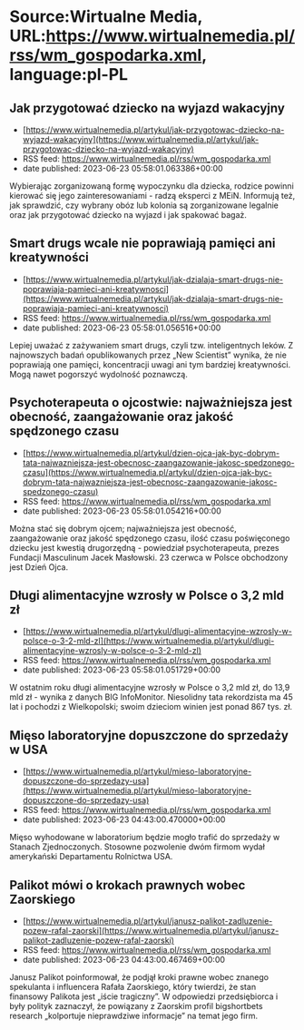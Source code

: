 # Source:Wirtualne Media, URL:https://www.wirtualnemedia.pl/rss/wm_gospodarka.xml, language:pl-PL

## Jak przygotować dziecko na wyjazd wakacyjny
 - [https://www.wirtualnemedia.pl/artykul/jak-przygotowac-dziecko-na-wyjazd-wakacyjny](https://www.wirtualnemedia.pl/artykul/jak-przygotowac-dziecko-na-wyjazd-wakacyjny)
 - RSS feed: https://www.wirtualnemedia.pl/rss/wm_gospodarka.xml
 - date published: 2023-06-23 05:58:01.063386+00:00

Wybierając zorganizowaną formę wypoczynku dla dziecka, rodzice powinni kierować się jego zainteresowaniami - radzą eksperci z MEiN. Informują też, jak sprawdzić, czy wybrany obóz lub kolonia są zorganizowane legalnie oraz jak przygotować dziecko na wyjazd i jak spakować bagaż.

## Smart drugs wcale nie poprawiają pamięci ani kreatywności
 - [https://www.wirtualnemedia.pl/artykul/jak-dzialaja-smart-drugs-nie-poprawiaja-pamieci-ani-kreatywnosci](https://www.wirtualnemedia.pl/artykul/jak-dzialaja-smart-drugs-nie-poprawiaja-pamieci-ani-kreatywnosci)
 - RSS feed: https://www.wirtualnemedia.pl/rss/wm_gospodarka.xml
 - date published: 2023-06-23 05:58:01.056516+00:00

Lepiej uważać z zażywaniem smart drugs, czyli tzw. inteligentnych leków. Z najnowszych badań opublikowanych przez „New Scientist” wynika, że nie poprawiają one pamięci, koncentracji uwagi ani tym bardziej kreatywności. Mogą nawet pogorszyć wydolność poznawczą.

## Psychoterapeuta o ojcostwie: najważniejsza jest obecność, zaangażowanie oraz jakość spędzonego czasu
 - [https://www.wirtualnemedia.pl/artykul/dzien-ojca-jak-byc-dobrym-tata-najwazniejsza-jest-obecnosc-zaangazowanie-jakosc-spedzonego-czasu](https://www.wirtualnemedia.pl/artykul/dzien-ojca-jak-byc-dobrym-tata-najwazniejsza-jest-obecnosc-zaangazowanie-jakosc-spedzonego-czasu)
 - RSS feed: https://www.wirtualnemedia.pl/rss/wm_gospodarka.xml
 - date published: 2023-06-23 05:58:01.054216+00:00

Można stać się dobrym ojcem; najważniejsza jest obecność, zaangażowanie oraz jakość spędzonego czasu, ilość czasu poświęconego dziecku jest kwestią drugorzędną - powiedział psychoterapeuta, prezes Fundacji Masculinum Jacek Masłowski. 23 czerwca w Polsce obchodzony jest Dzień Ojca.

## Długi alimentacyjne wzrosły w Polsce o 3,2 mld zł
 - [https://www.wirtualnemedia.pl/artykul/dlugi-alimentacyjne-wzrosly-w-polsce-o-3-2-mld-zl](https://www.wirtualnemedia.pl/artykul/dlugi-alimentacyjne-wzrosly-w-polsce-o-3-2-mld-zl)
 - RSS feed: https://www.wirtualnemedia.pl/rss/wm_gospodarka.xml
 - date published: 2023-06-23 05:58:01.051729+00:00

W ostatnim roku długi alimentacyjne wzrosły w Polsce o 3,2 mld zł, do 13,9 mld zł - wynika z danych BIG InfoMonitor. Niesolidny tata rekordzista ma 45 lat i pochodzi z Wielkopolski; swoim dzieciom winien jest ponad 867 tys. zł.

## Mięso laboratoryjne dopuszczone do sprzedaży w USA
 - [https://www.wirtualnemedia.pl/artykul/mieso-laboratoryjne-dopuszczone-do-sprzedazy-usa](https://www.wirtualnemedia.pl/artykul/mieso-laboratoryjne-dopuszczone-do-sprzedazy-usa)
 - RSS feed: https://www.wirtualnemedia.pl/rss/wm_gospodarka.xml
 - date published: 2023-06-23 04:43:00.470000+00:00

Mięso wyhodowane w laboratorium będzie mogło trafić do sprzedaży w Stanach Zjednoczonych. Stosowne pozwolenie dwóm firmom wydał amerykański Departamentu Rolnictwa USA.

## Palikot mówi o krokach prawnych wobec Zaorskiego
 - [https://www.wirtualnemedia.pl/artykul/janusz-palikot-zadluzenie-pozew-rafal-zaorski](https://www.wirtualnemedia.pl/artykul/janusz-palikot-zadluzenie-pozew-rafal-zaorski)
 - RSS feed: https://www.wirtualnemedia.pl/rss/wm_gospodarka.xml
 - date published: 2023-06-23 04:43:00.467469+00:00

Janusz Palikot poinformował, że podjął kroki prawne wobec znanego spekulanta i influencera Rafała Zaorskiego, który twierdzi, że stan finansowy Palikota jest „iście tragiczny”. W odpowiedzi przedsiębiorca i były polityk zaznaczył, że powiązany z Zaorskim profil bigshortbets research „kolportuje nieprawdziwe informacje” na temat jego firm.

